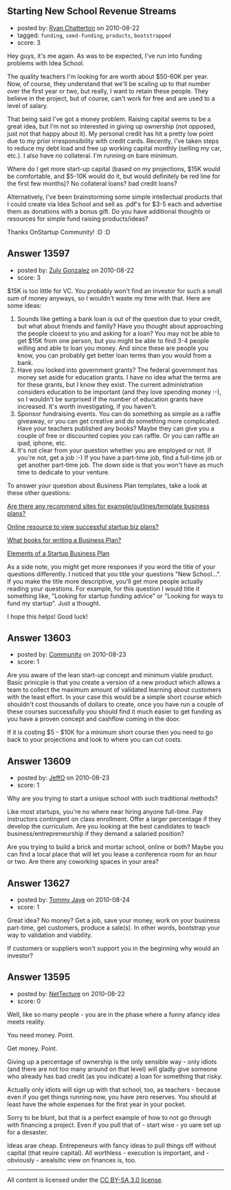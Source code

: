 ## Starting New School Revenue Streams

- posted by: [Ryan Chatterton](https://stackexchange.com/users/-1/3753-ryan-chatterton) on 2010-08-22
- tagged: `funding`, `seed-funding`, `products`, `bootstrapped`
- score: 3

Hey guys, it's me again. As was to be expected, I've run into funding problems with Idea School. 

The quality teachers I'm looking for are worth about $50-60K per year. Now, of course, they understand that we'll be scaling up to that number over the first year or two, but really, I want to retain these people. They believe in the project, but of course, can't work for free and are used to a level of salary.

That being said I've got a money problem. Raising capital seems to be a great idea, but I'm not so interested in giving up ownership (not opposed, just not that happy about it). My personal credit has hit a pretty low point due to my prior irresponsibility with credit cards. Recently, I've taken steps to reduce my debt load and free up working capital monthly (selling my car, etc.). I also have no collateral. I'm running on bare minimum.

Where do I get more start-up capital (based on my projections, $15K would be comfortable, and $5-10K would do it, but would definitely be red line for the first few months)? No collateral loans? bad credit loans? 

Alternatively, I've been brainstorming some simple intellectual products that I could create via Idea School and sell as .pdf's for $3-5 each and advertise them as donations with a bonus gift. Do you have additional thoughts or resources for simple fund raising products/ideas?

Thanks OnStartup Community! :D :D 


## Answer 13597

- posted by: [Zuly Gonzalez](https://stackexchange.com/users/-1/2692-zuly-gonzalez) on 2010-08-22
- score: 3

<p>$15K is too little for VC. You probably won't find an investor for such a small sum of money anyways, so I wouldn't waste my time with that. Here are some ideas:</p>

<ol>
<li>Sounds like getting a bank loan is out of the question due to your credit, but what about friends and family? Have you thought about approaching the people closest to you and asking for a loan? You may not be able to get $15K from one person, but you might be able to find 3-4 people willing and able to loan you money. And since these are people you know, you can probably get better loan terms than you would from a bank.</li>
<li>Have you looked into government grants? The federal government has money set aside for education grants. I have no idea what the terms are for these grants, but I know they exist. The current administration considers education to be important (and they love spending money :-), so I wouldn't be surprised if the number of education grants have increased. It's worth investigating, if you haven't.</li>
<li>Sponsor fundraising events. You can do something as simple as a raffle giveaway, or you can get creative and do something more complicated. Have your teachers published any books? Maybe they can give you a couple of free or discounted copies you can raffle. Or you can raffle an ipad, iphone, etc.</li>
<li>It's not clear from your question whether you are employed or not. If you're not, get a job :-) If you have a part-time job, find a full-time job or get another part-time job. The down side is that you won't have as much time to dedicate to your venture.</li>
</ol>

<p>To answer your question about Business Plan templates, take a look at these other questions:</p>

<p><a href="http://answers.onstartups.com/questions/3372/are-there-any-recommend-sites-for-example-outlines-template-business-plans" rel="nofollow">Are there any recommend sites for example/outlines/template business plans?</a></p>

<p><a href="http://answers.onstartups.com/questions/7742/online-resource-to-view-successful-startup-biz-plans" rel="nofollow">Online resource to view successful startup biz plans?</a></p>

<p><a href="http://answers.onstartups.com/questions/9747/what-books-for-writing-a-business-plan" rel="nofollow">What books for writing a Business Plan?</a></p>

<p><a href="http://answers.onstartups.com/questions/6889/elements-of-a-startup-business-plan" rel="nofollow">Elements of a Startup Business Plan</a></p>

<p>As a side note, you might get more responses if you word the title of your questions differently. I noticed that you title your questions "New School...". If you make the title more descriptive, you'll get more people actually reading your questions. For example, for this question I would title it something like, "Looking for startup funding advice" or "Looking for ways to fund my startup". Just a thought.</p>

<p>I hope this helps! Good luck!</p>



## Answer 13603

- posted by: [Community](https://stackexchange.com/users/-1/-1-community) on 2010-08-23
- score: 1

Are you aware of the lean start-up concept and minimum viable product.  Basic prinicple is that you create a version of a new product which allows a team to collect the maximum amount of validated learning about customers with the least effort.  In your case this would be a simple short course which shouldn't cost thousands of dollars to create, once you have run a couple of these courses successfully you should find it much easier to get funding as you have a proven concept and cashflow coming in the door.

If it is costing $5 - $10K for a minimum short course then you need to go back to your projections and look to where you can cut costs.  


## Answer 13609

- posted by: [JeffO](https://stackexchange.com/users/-1/1796-jeffo) on 2010-08-23
- score: 1

Why are you trying to start a unique school with such traditional methods? 

Like most startups, you're no where near hiring anyone full-time. Pay instructors contingent on class enrollment. Offer a larger percentage if they develop the curriculum. Are you looking at the best candidates to teach business/entrepreneurship if they demand a salaried position?

Are you trying to build a brick and mortar school, online or both? Maybe you can find a local place that will let you lease a conference room for an hour or two. Are there any coworking spaces in your area?




## Answer 13627

- posted by: [Tommy Jaye](https://stackexchange.com/users/-1/1987-tommy-jaye) on 2010-08-24
- score: 1

Great idea? No money? Get a job, save your money, work on your business part-time, get customers, produce a sale(s).  In other words, bootstrap your way to validation and viability. 

If customers or suppliers won't support you in the beginning why would an investor? 




 






## Answer 13595

- posted by: [NetTecture](https://stackexchange.com/users/-1/3350-nettecture) on 2010-08-22
- score: 0

Well, like so many people - you are in the phase where a funny afancy idea meets reality.

You need money. Point.

Get money. Point.

Giving up a percentage of ownership is the only sensible way - only idiots (and there are not too many around on that level) will gladly give someone who already has bad credit (as you indicate) a loan for something that risky.

Actually only idiots will sign up with that school, too, as teachers - because even if you get things running now, you have zero reserves. You should at least have the whole expenses for the first year in your pocket.

Sorry to be blunt, but that is a perfect example of how to not go through with financing a project. Even if you pull that of - start wise - yo uare set up for a desaster.

Ideas arae cheap. Entrepeneurs with fancy ideas to pull things off without capital (that reuire capital). All worthless - execution is important, and - obviously - arealsitic view on finances is, too.



---

All content is licensed under the [CC BY-SA 3.0 license](https://creativecommons.org/licenses/by-sa/3.0/).
